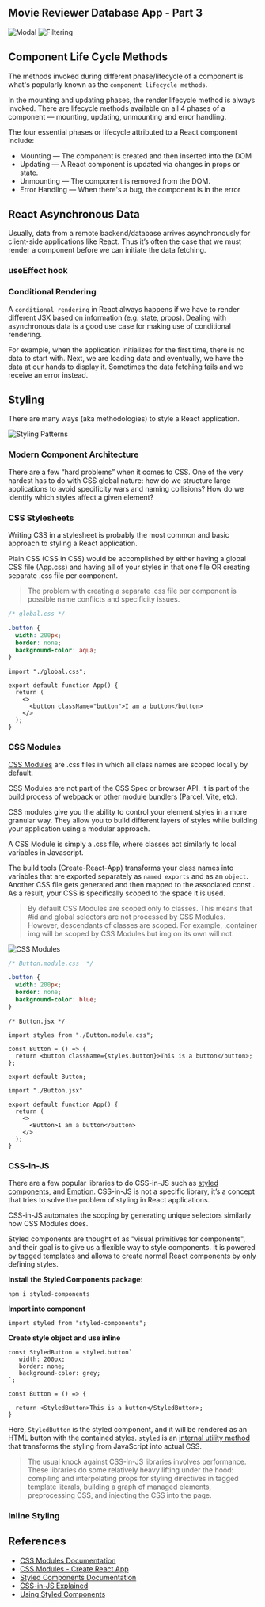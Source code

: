 ## Movie Reviewer Database App - Part 3

![Modal](images/modal.png)
![Filtering](images/filtering.png)

## Component Life Cycle Methods

The methods invoked during different phase/lifecycle of a component is what's
popularly known as the ```component lifecycle methods```. 

In the mounting and updating phases, the render lifecycle method is always invoked.
There are lifecycle methods available on all 4 phases of a component — mounting,
updating, unmounting and error handling.

The four essential phases or lifecycle attributed to a React component include:

- Mounting — The component is created and then inserted into the DOM
- Updating — A React component is updated via changes in props or state.
- Unmounting — The component is removed from the DOM.
- Error Handling — When there's a bug, the component is in the error



## React Asynchronous Data

Usually, data from a remote backend/database arrives asynchronously for client-side applications like React. Thus it’s often the case that we must render a component before we can initiate the data fetching. 


### useEffect hook


### Conditional Rendering

A ```conditional rendering``` in React always happens if we have to render different JSX based on information (e.g. state, props). Dealing with asynchronous data is a good use case for making use of conditional rendering. 

For example, when the application initializes for the first time, there is no
data to start with. Next, we are loading data and eventually, we have the data at our hands to display it. Sometimes the data fetching fails and we receive an error instead. 

## Styling

There are many ways (aka methodologies) to style a React application.

![Styling Patterns](images/styling-patterns.png)

### Modern Component Architecture

There are a few “hard problems” when it comes to CSS. One of the very hardest has to do with CSS global nature: how do we structure large applications to avoid specificity wars and naming collisions? How do we identify which styles affect a given element?

### CSS Stylesheets 

Writing CSS in a stylesheet is probably the most common and basic approach to styling a React application.

Plain CSS (CSS in CSS) would be accomplished by either having a global CSS file (App.css) and having all of your styles in that one file OR creating separate .css file per component. 

> The problem with creating a separate .css file per component is possible name conflicts and specificity issues. 

```CSS
/* global.css */

.button {
  width: 200px;
  border: none;
  background-color: aqua;
}
```

```JS
import "./global.css";

export default function App() {
  return (
    <>
      <button className="button">I am a button</button>
    </>
  );
}
```

### CSS Modules

<a href="https://developer.adobe.com/commerce/pwa-studio/guides/general-concepts/css-modules/
">CSS Modules</a> are .css files in which all class names are scoped locally by default.

CSS Modules are not part of the CSS Spec or browser API. It is part of the build process of webpack or other module bundlers (Parcel, Vite, etc). 

CSS modules give you the ability to control your element styles in a more granular way. They allow you to build different layers of styles while building your application using a modular approach. 

A CSS Module is simply a .css file, where classes act similarly to local variables in Javascript. 

The build tools (Create-React-App) transforms your class names into variables that are exported separately as ```named exports``` and as an ```object```. Another CSS file gets generated and then mapped to the associated const . As a result, your CSS is specifically scoped to the space it is used.

> By default CSS Modules are scoped only to classes. This means that #id and global selectors are not processed by CSS Modules. However, descendants of classes are scoped. For example, .container img will be scoped by CSS Modules but img on its own will not.

![CSS Modules](images/css-modules.png)

```CSS
/* Button.module.css  */

.button {
  width: 200px;
  border: none;
  background-color: blue;
}
```

```JS
/* Button.jsx */

import styles from "./Button.module.css";

const Button = () => {
  return <button className={styles.button}>This is a button</button>;
};

export default Button;
```

```JS
import "./Button.jsx"

export default function App() {
  return (
    <>
      <Button>I am a button</button>
    </>
  );
}
```
### CSS-in-JS

There are a few popular libraries to do CSS-in-JS such as <a href="https://styled-components.com/">styled components</a>, and <a href="https://emotion.sh/docs/styled">Emotion</a>. CSS-in-JS is not a specific library, it’s a concept that tries to solve the problem of styling in React applications.

CSS-in-JS automates the scoping by generating unique selectors similarly how CSS Modules does. 

Styled components are thought of as "visual primitives for components", and their goal is to give us a flexible way to style components. It is powered by tagged templates and allows to create normal React components by only defining styles.

<strong>Install the Styled Components package:</strong>

```
npm i styled-components
```

<strong>Import into component</strong>

```JS
import styled from "styled-components";
```

<strong>Create style object and use inline</strong>

```JS
const StyledButton = styled.button`
   width: 200px;
   border: none;
   background-color: grey;
`;

const Button = () => {

  return <StyledButton>This is a button</StyledButton>;
}
```

Here, ```StyledButton``` is the styled component, and it will be rendered as an HTML button with the contained styles. ```styled``` is an <a href="https://styled-components.com/docs/api#styled">internal utility method</a> that transforms the styling from JavaScript into actual CSS.

> The usual knock against CSS-in-JS libraries involves performance. These libraries do some relatively heavy lifting under the hood: compiling and interpolating props for styling directives in tagged template literals, building a graph of managed elements, preprocessing CSS, and injecting the CSS into the page.

### Inline Styling


## References

 - [CSS Modules Documentation](https://github.com/css-modules/css-modules) 
 - [CSS Modules - Create React App](https://create-react-app.dev/docs/adding-a-css-modules-stylesheet/)
 - [Styled Components Documentation](https://styled-components.com/docs)
- [CSS-in-JS Explained](https://www.youtube.com/watch?v=ull9iCMTGDE)
 - [Using Styled Components](https://www.youtube.com/watch?v=pWps7PkrQaQ)
